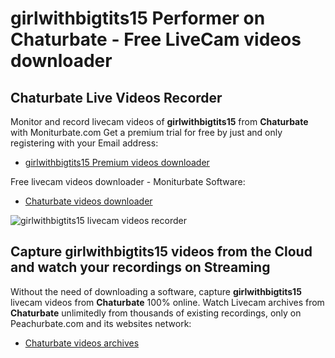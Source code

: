 # girlwithbigtits15 Performer on Chaturbate - Free LiveCam videos downloader

## Chaturbate Live Videos Recorder

Monitor and record livecam videos of **girlwithbigtits15** from **Chaturbate** with Moniturbate.com
Get a premium trial for free by just and only registering with your Email address:
* [girlwithbigtits15 Premium videos downloader](https://moniturbate.com/request-demo-licence-key.html)

Free livecam videos downloader - Moniturbate Software:
* [Chaturbate videos downloader](https://moniturbate.com/moniturbate-download-software.html)

![girlwithbigtits15 livecam videos recorder](https://peachurnet.com/templates/moniturbate-software.png)


## Capture girlwithbigtits15 videos from the Cloud and watch your recordings on Streaming

Without the need of downloading a software, capture **girlwithbigtits15** livecam videos from **Chaturbate** 100% online.
Watch Livecam archives from **Chaturbate** unlimitedly from thousands of existing recordings, only on Peachurbate.com and its websites network:
* [Chaturbate videos archives](https://peachurnet.com/)